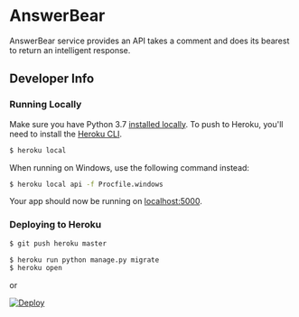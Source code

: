 # AnswerBear
AnswerBear service provides an API takes a comment and does its bearest to return an intelligent response.

## Developer Info

### Running Locally

Make sure you have Python 3.7 [installed locally](http://install.python-guide.org). To push to Heroku, you'll need to install the [Heroku CLI](https://devcenter.heroku.com/articles/heroku-cli).

```sh
$ heroku local
```

When running on Windows, use the following command instead:

```sh
$ heroku local api -f Procfile.windows
```

Your app should now be running on [localhost:5000](http://localhost:5000/).

### Deploying to Heroku

```sh
$ git push heroku master

$ heroku run python manage.py migrate
$ heroku open
```
or

[![Deploy](https://www.herokucdn.com/deploy/button.svg)](https://heroku.com/deploy)

